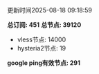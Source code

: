 更新时间2025-08-18 09:18:59

**总订阅: 451**
**总节点: 39120**
- vless节点: 14000
- hysteria2节点: 19

**google ping有效节点: 291**
